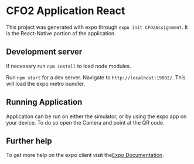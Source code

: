 # CFO2 Application React

This project was generated with expo through `expo init CFO2Assignment`.  It is the React-Native portion of the application.

## Development server

If necessary run `npm install` to load node modules.

Run `npm start` for a dev server. Navigate to `http://localhost:19002/`. This will load the expo metro bundler.

## Running Application

Application can be run on either the simulator, or by using the expo app on your device.  To do so open the Camera and point at the QR code.

## Further help

To get more help on the expo client visit the[Expo Documentation](https://docs.expo.io/).
